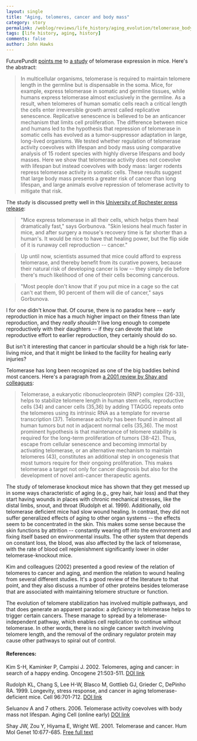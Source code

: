 ```yaml
---
layout: single 
title: "Aging, telomeres, cancer and body mass" 
category: story
permalink: /weblog/reviews/life_history/aging_evolution/telomerase_body_mass_aging_2006.html
tags: [life history, aging, history] 
comments: false 
author: John Hawks 
---
```



<p>
FuturePundit <a href="http://www.futurepundit.com/archives/003954.html">points me</a> to <a href="http://dx.doi.org/10.1111/j.1474-9726.2006.00262.x">a study</a> of telomerase expression in mice. Here's the abstract: 
</p>

<blockquote>In multicellular organisms, telomerase is required to maintain telomere length in the germline but is dispensable in the soma. Mice, for example, express telomerase in somatic and germline tissues, while humans express telomerase almost exclusively in the germline. As a result, when telomeres of human somatic cells reach a critical length the cells enter irreversible growth arrest called replicative senescence. Replicative senescence is believed to be an anticancer mechanism that limits cell proliferation. The difference between mice and humans led to the hypothesis that repression of telomerase in somatic cells has evolved as a tumor-suppressor adaptation in large, long-lived organisms. We tested whether regulation of telomerase activity coevolves with lifespan and body mass using comparative analysis of 15 rodent species with highly diverse lifespans and body masses. Here we show that telomerase activity does not coevolve with lifespan but instead coevolves with body mass: larger rodents repress telomerase activity in somatic cells. These results suggest that large body mass presents a greater risk of cancer than long lifespan, and large animals evolve repression of telomerase activity to mitigate that risk.</blockquote>

<p>
The study is discussed pretty well in this <a href="http://www.rochester.edu/news/show.php?id=2698">University of Rochester press release</a>: 
</p>

<blockquote>"Mice express telomerase in all their cells, which helps them heal dramatically fast," says Gorbunova. "Skin lesions heal much faster in mice, and after surgery a mouse's recovery time is far shorter than a human's. It would be nice to have that healing power, but the flip side of it is runaway cell reproduction -- cancer."</blockquote>

<blockquote>Up until now, scientists assumed that mice could afford to express telomerase, and thereby benefit from its curative powers, because their natural risk of developing cancer is low -- they simply die before there's much likelihood of one of their cells becoming cancerous.</blockquote>

<blockquote>"Most people don't know that if you put mice in a cage so the cat can't eat them, 90 percent of them will die of cancer," says Gorbunova.</blockquote>

<p>
I for one didn't know that. Of course, there is no paradox here -- early reproduction in mice has a much higher impact on their fitness than late reproduction, and they <I>really shouldn't</i> live long enough to compete reproductively with their daughters -- if they can devote that late reproductive effort to earlier reproduction, they certainly should do so. 
</p>

<p>
But isn't it interesting that cancer in particular should be a high risk for late-living mice, and that it might be linked to the facility for healing early injuries? 
</p>

<p>
Telomerase has long been recognized as one of the big baddies behind most cancers. Here's a paragraph from <a href="http://hmg.oxfordjournals.org/cgi/content/full/10/7/677">a 2001 review by Shay and colleagues</a>: 
</p>

<blockquote>Telomerase, a eukaryotic ribonucleoprotein (RNP) complex (26-33), helps to stabilize telomere length in human stem cells, reproductive cells (34) and cancer cells (35,36) by adding TTAGGG repeats onto the telomeres using its intrinsic RNA as a template for reverse transcription (37). Telomerase activity has been found in almost all human tumors but not in adjacent normal cells (35,36). The most prominent hypothesis is that maintenance of telomere stability is required for the long-term proliferation of tumors (38-42). Thus, escape from cellular senescence and becoming immortal by activating telomerase, or an alternative mechanism to maintain telomeres (43), constitutes an additional step in oncogenesis that most tumors require for their ongoing proliferation. This makes telomerase a target not only for cancer diagnosis but also for the development of novel anti-cancer therapeutic agents.</blockquote>

<p>
The study of telomerase knockout mice has shown that they get messed up in some ways characteristic of aging (e.g., grey hair, hair loss) and that they start having wounds in places with chronic mechanical stresses, like the distal limbs, snout, and throat (Rudolph et al. 1999). Additionally, old telomerase deficient mice had slow wound healing. In contrast, they did not suffer generalized effects of aging to other organ systems -- the effects seem to be concentrated in the skin. This makes some sense because the skin functions by attrition -- constantly wearing off into the environment and fixing itself based on environmental insults. The other system that depends on constant loss, the blood, was also affected by the lack of telomerase, with the rate of blood cell replenishment significantly lower in older telomerase-knockout mice. 
</p>

<p>
Kim and colleagues (2002) presented a good review of the relation of telomeres to cancer and aging, and mention the relation to wound healing from several different studies. It's a good review of the literature to that point, and they also discuss a number of other proteins besides telomerase that are associated with maintaining telomere structure or function. 
</p>

<p>
The evolution of telomere stabilization has involved multiple pathways, and that does generate an apparent paradox: a <i>deficiency</i> in telomerase helps to trigger certain cancers. These manage to spread by a telomerase-independent pathway, which enables cell replication to continue without telomerase. In other words, there is no single cancer switch involving telomere length, and the removal of the ordinary regulator protein may cause other pathways to spiral out of control. 
</p>

<h4>References:</h4>

<p class="cite">Kim S-H, Kaminker P, Campisi J. 2002. Telomeres, aging and cancer: in search of a happy ending. Oncogene 21:503-511. <a href="http://dx.doi.org/10.1038/sj/onc/1205077">DOI link</a></p>

<p class="cite">Rudolph KL, Chang S, Lee H-W, Blasco M, Gottlieb GJ, Grieder C, DePinho RA. 1999. Longevity, stress response, and cancer in aging telomerase-deficient mice. Cell 96:701-712. <a href="http://dx.doi.org/10.1016/S0092-8674(00)80580-2">DOI link</a></p>

<p class="cite">Seluanov A and 7 others. 2006. Telomerase activity coevolves with body mass not lifespan. Aging Cell (online early) <a href="http://dx.doi.org/10.1111/j.1474-9726.2006.00262.x">DOI link</a></p>

<p class="cite">Shay JW, Zou Y, Hiyama E, Wright WE. 2001. Telomerase and cancer. Hum Mol Genet 10:677-685. <a href="http://hmg.oxfordjournals.org/cgi/content/full/10/7/677">Free full text</a></p>

